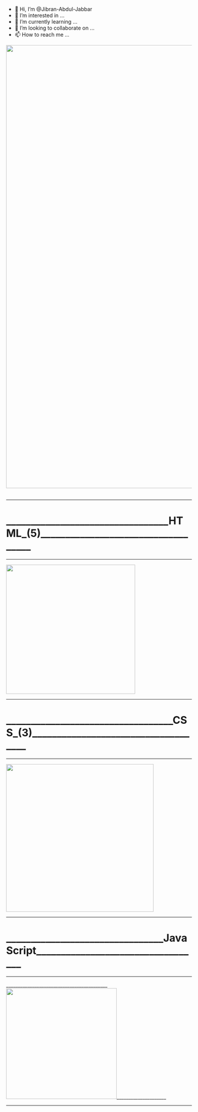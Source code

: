 - 👋 Hi, I’m @Jibran-Abdul-Jabbar
- 👀 I’m interested in ...
- 🌱 I’m currently learning ...
- 💞️ I’m looking to collaborate on ...
- 📫 How to reach me ...

<img src="https://encrypted-tbn0.gstatic.com/images?q=tbn:ANd9GcS2Dyi9oMobpvWCp7572QjypIiwMcA_LMbnGA&usqp=CAU" width="1200px" />
<br>
<br>
<div style="text-align: 'center';color:"red">
                                            <hr />
  <h1>_________________________________HTML_(5)___________________________________</h1>
                                            <hr />
<img style="text-align: center;" src="https://imgs.developpaper.com/imgs/596704542-5d006e7389c90_articlex.gif" width="350px"/>
  <hr />
  <h1>__________________________________CSS_(3)____________________________________</h1>
                                                                                                                            <hr />
<img src="https://raw.github.com/luispadron/UICircularProgressRing/v1.1.7//GitHubAssets/demo.gif" style="text-align: center;" width="400px"/>
  <hr />
  <h1>________________________________JavaScript__________________________________</h1>
                                                                                                                                           <hr />
___________________________________________<img style="text-align: center;" src="https://i.stack.imgur.com/kugNH.gif" width="300px"/>_____________________
<hr />
</div>
<!---
jibranabduljabbar/jibranabduljabbar is a ✨ special ✨ repository because its `README.md` (this file) appears on your GitHub profile.
You can click the Preview link to take a look at your changes.
--->
